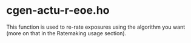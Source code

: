 # cgen-actu-r-eoe.ho
This function is used to re-rate exposures using the algorithm you want (more on that in the Ratemaking usage section).
